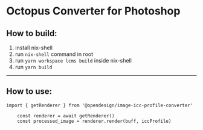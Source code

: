# Octopus Converter for Photoshop

## How to build:

1. install nix-shell
2. run `nix-shell` command in root
3. run `yarn workspace lcms build` inside nix-shell
4. run `yarn build`

---

## How to use:

```
import { getRenderer } from '@opendesign/image-icc-profile-converter'

    const renderer = await getRenderer()
    const processed_image = renderer.render(buff, iccProfile)

```
